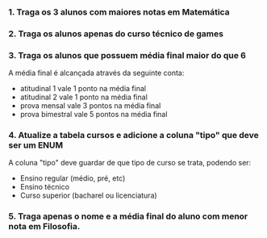 ### 1. Traga os 3 alunos com maiores notas em Matemática

### 2. Traga os alunos apenas do curso técnico de games

### 3. Traga os alunos que possuem média final maior do que 6
A média final é alcançada através da seguinte conta:
- atitudinal 1 vale 1 ponto na média final
- atitudinal 2 vale 1 ponto na média final
- prova mensal vale 3 pontos na média final
- prova bimestral vale 5 pontos na média final

### 4. Atualize a tabela cursos e adicione a coluna "tipo" que deve ser um ENUM
A coluna "tipo" deve guardar de que tipo de curso se trata, podendo ser:
- Ensino regular (médio, pré, etc)
- Ensino técnico
- Curso superior (bacharel ou licenciatura)

### 5. Traga apenas o nome e a média final do aluno com menor nota em Filosofia.
